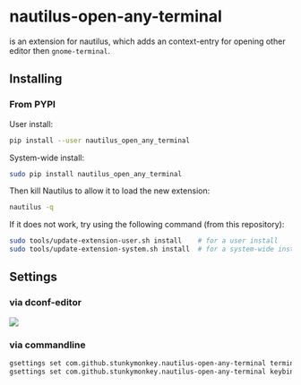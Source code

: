 # nautilus-open-any-terminal

is an extension for nautilus, which adds an context-entry for opening other editor then `gnome-terminal`.

## Installing

### From PYPI

User install:

```bash
pip install --user nautilus_open_any_terminal
```

System-wide install:

```bash
sudo pip install nautilus_open_any_terminal
```

Then kill Nautilus to allow it to load the new extension:

```bash
nautilus -q
```

If it does not work, try using the following command (from this repository):

```bash
sudo tools/update-extension-user.sh install    # for a user install
sudo tools/update-extension-system.sh install  # for a system-wide install
```

## Settings

### via dconf-editor

![](dconf.png)

### via commandline

```bash
gsettings set com.github.stunkymonkey.nautilus-open-any-terminal terminal alacritty
gsettings set com.github.stunkymonkey.nautilus-open-any-terminal keybindings '<Ctrl><Alt>t'
```

